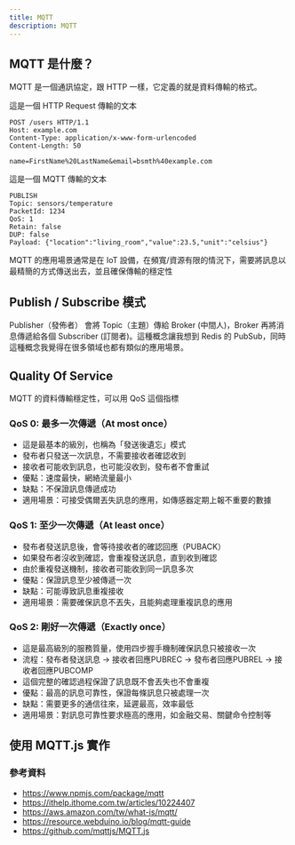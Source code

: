 ```yaml
---
title: MQTT
description: MQTT
---
```


## MQTT 是什麼？

MQTT 是一個通訊協定，跟 HTTP 一樣，它定義的就是資料傳輸的格式。

這是一個 HTTP Request 傳輸的文本

```
POST /users HTTP/1.1
Host: example.com
Content-Type: application/x-www-form-urlencoded
Content-Length: 50

name=FirstName%20LastName&email=bsmth%40example.com
```

這是一個 MQTT 傳輸的文本

```
PUBLISH
Topic: sensors/temperature
PacketId: 1234
QoS: 1
Retain: false
DUP: false
Payload: {"location":"living_room","value":23.5,"unit":"celsius"}
```

MQTT 的應用場景通常是在 IoT 設備，在頻寬/資源有限的情況下，需要將訊息以最精簡的方式傳送出去，並且確保傳輸的穩定性

## Publish / Subscribe 模式

Publisher（發佈者） 會將 Topic（主題）傳給 Broker (中間人)，Broker 再將消息傳遞給各個 Subscriber (訂閱者)。這種概念讓我想到 Redis 的 PubSub，同時這種概念我覺得在很多領域也都有類似的應用場景。 

## Quality Of Service

MQTT 的資料傳輸穩定性，可以用 QoS 這個指標

### QoS 0: 最多一次傳遞（At most once）

- 這是最基本的級別，也稱為「發送後遺忘」模式
- 發布者只發送一次訊息，不需要接收者確認收到
- 接收者可能收到訊息，也可能沒收到，發布者不會重試
- 優點：速度最快，網絡流量最小
- 缺點：不保證訊息傳遞成功
- 適用場景：可接受偶爾丟失訊息的應用，如傳感器定期上報不重要的數據

### QoS 1: 至少一次傳遞（At least once）

- 發布者發送訊息後，會等待接收者的確認回應（PUBACK）
- 如果發布者沒收到確認，會重複發送訊息，直到收到確認
- 由於重複發送機制，接收者可能收到同一訊息多次
- 優點：保證訊息至少被傳遞一次
- 缺點：可能導致訊息重複接收
- 適用場景：需要確保訊息不丟失，且能夠處理重複訊息的應用

### QoS 2: 剛好一次傳遞（Exactly once）

- 這是最高級別的服務質量，使用四步握手機制確保訊息只被接收一次
- 流程：發布者發送訊息 → 接收者回應PUBREC → 發布者回應PUBREL → 接收者回應PUBCOMP
- 這個完整的確認過程保證了訊息既不會丟失也不會重複
- 優點：最高的訊息可靠性，保證每條訊息只被處理一次
- 缺點：需要更多的通信往來，延遲最高，效率最低
- 適用場景：對訊息可靠性要求極高的應用，如金融交易、關鍵命令控制等

## 使用 MQTT.js 實作

### 參考資料

- https://www.npmjs.com/package/mqtt
- https://ithelp.ithome.com.tw/articles/10224407
- https://aws.amazon.com/tw/what-is/mqtt/
- https://resource.webduino.io/blog/mqtt-guide
- https://github.com/mqttjs/MQTT.js